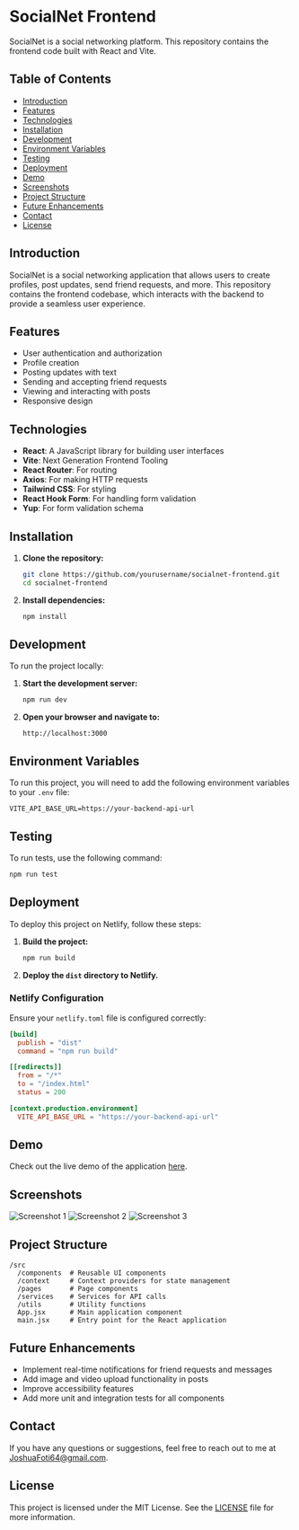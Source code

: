 # SocialNet Frontend

SocialNet is a social networking platform. This repository contains the frontend code built with React and Vite.

## Table of Contents

- [Introduction](#introduction)
- [Features](#features)
- [Technologies](#technologies)
- [Installation](#installation)
- [Development](#development)
- [Environment Variables](#environment-variables)
- [Testing](#testing)
- [Deployment](#deployment)
- [Demo](#demo)
- [Screenshots](#screenshots)
- [Project Structure](#project-structure)
- [Future Enhancements](#future-enhancements)
- [Contact](#contact)
- [License](#license)

## Introduction

SocialNet is a social networking application that allows users to create profiles, post updates, send friend requests, and more. This repository contains the frontend codebase, which interacts with the backend to provide a seamless user experience.

## Features

- User authentication and authorization
- Profile creation
- Posting updates with text
- Sending and accepting friend requests
- Viewing and interacting with posts
- Responsive design

## Technologies

- **React**: A JavaScript library for building user interfaces
- **Vite**: Next Generation Frontend Tooling
- **React Router**: For routing
- **Axios**: For making HTTP requests
- **Tailwind CSS**: For styling
- **React Hook Form**: For handling form validation
- **Yup**: For form validation schema

## Installation

1. **Clone the repository:**

   ```sh
   git clone https://github.com/yourusername/socialnet-frontend.git
   cd socialnet-frontend
   ```

2. **Install dependencies:**

   ```sh
   npm install
   ```

## Development

To run the project locally:

1. **Start the development server:**

   ```sh
   npm run dev
   ```

2. **Open your browser and navigate to:**

   ```
   http://localhost:3000
   ```

## Environment Variables

To run this project, you will need to add the following environment variables to your `.env` file:

```
VITE_API_BASE_URL=https://your-backend-api-url
```

## Testing

To run tests, use the following command:

```sh
npm run test
```

## Deployment

To deploy this project on Netlify, follow these steps:

1. **Build the project:**

   ```sh
   npm run build
   ```

2. **Deploy the `dist` directory to Netlify.**

### Netlify Configuration

Ensure your `netlify.toml` file is configured correctly:

```toml
[build]
  publish = "dist"
  command = "npm run build"

[[redirects]]
  from = "/*"
  to = "/index.html"
  status = 200

[context.production.environment]
  VITE_API_BASE_URL = "https://your-backend-api-url"
```

## Demo

Check out the live demo of the application [here](https://socialnet-jfoti64.netlify.app).

## Screenshots

![Screenshot 1](/screenshots/Screenshot%202024-06-16%20at%206.17.26 PM.png)
![Screenshot 2](/screenshots/Screenshot%202024-06-16%20at%206.18.16 PM.png)
![Screenshot 3](/screenshots/Screenshot%202024-06-16%20at%206.19.40 PM.png)

## Project Structure

```
/src
  /components  # Reusable UI components
  /context     # Context providers for state management
  /pages       # Page components
  /services    # Services for API calls
  /utils       # Utility functions
  App.jsx      # Main application component
  main.jsx     # Entry point for the React application
```

## Future Enhancements

- Implement real-time notifications for friend requests and messages
- Add image and video upload functionality in posts
- Improve accessibility features
- Add more unit and integration tests for all components

## Contact

If you have any questions or suggestions, feel free to reach out to me at JoshuaFoti64@gmail.com.

## License

This project is licensed under the MIT License. See the [LICENSE](LICENSE) file for more information.